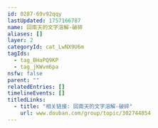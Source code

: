 ```yaml
---
id: 0287-69v92qqy
lastUpdated: 1757166787
name: 回南天的文字溶解-破碎
aliases: []
layer: 2
categoryId: cat_LwNX9U6m
tagIds:
  - tag_BHaPQ9KP
  - tag_jKWvm6pa
nsfw: false
parent: ""
relatedEntries: []
timelineEvents: []
titledLinks:
  - title: "相关链接: 回南天的文字溶解-破碎"
    url: www.douban.com/group/topic/302744854
---
```


